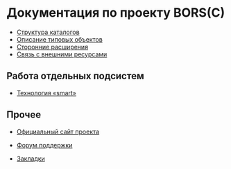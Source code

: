 Документация по проекту BORS(C)
===============================

 * [Структура каталогов](structure/)
 * [Описание типовых объектов](objects/)
 * [Сторонние расширения](3rd-party/)
 * [Связь с внешними ресурсами](connect/)

Работа отдельных подсистем
--------------------------
 * [Технология «smart»](smart/)

Прочее
------

 * [Официальный сайт проекта](http://bors.balancer.ru/)
 * [Форум поддержки](http://balancer.ru/support/viewforum.php?id=60)

 * [Закладки](bookmarks/)
